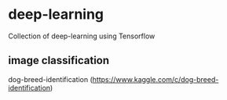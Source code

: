 # deep-learning
Collection of deep-learning using Tensorflow

## image classification
dog-breed-identification (https://www.kaggle.com/c/dog-breed-identification)
